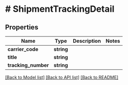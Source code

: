 # # ShipmentTrackingDetail

## Properties

Name | Type | Description | Notes
------------ | ------------- | ------------- | -------------
**carrier_code** | **string** |  |
**title** | **string** |  |
**tracking_number** | **string** |  |

[[Back to Model list]](../../README.md#models) [[Back to API list]](../../README.md#endpoints) [[Back to README]](../../README.md)
